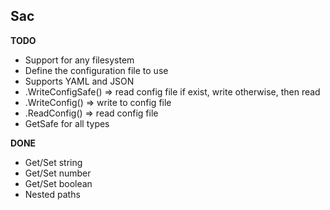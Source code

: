 ## Sac

**TODO**

* Support for any filesystem
* Define the configuration file to use
* Supports YAML and JSON
* .WriteConfigSafe() => read config file if exist, write otherwise, then read
* .WriteConfig() => write to config file
* .ReadConfig() => read config file
* GetSafe for all types

**DONE**

* Get/Set string
* Get/Set number
* Get/Set boolean
* Nested paths
